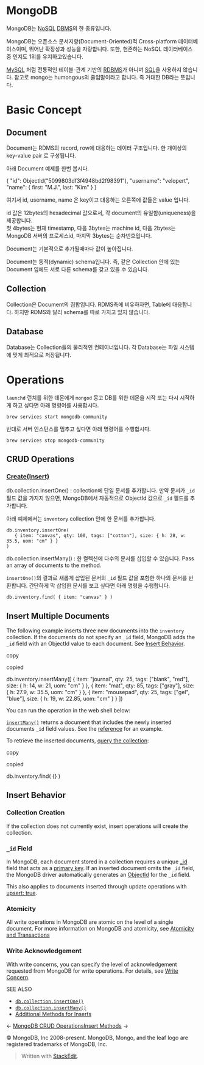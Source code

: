 # MongoDB  

MongoDB는 [NoSQL](https://namu.wiki/w/NoSQL "NoSQL")  [DBMS](https://namu.wiki/w/DBMS "DBMS")의 한 종류입니다.

MongoDB는 오픈소스 문서지향(Document-Oriented)적 Cross-platform 데이터베이스이며, 뛰어난 확장성과 성능을 자랑합니다. 또한, 현존하는 NoSQL 데이터베이스 중 인지도 1위를 유지하고있습니다.

[MySQL](https://namu.wiki/w/MySQL "MySQL") 처럼 전통적인 테이블-관계 기반의 [RDBMS](https://namu.wiki/w/RDBMS "RDBMS")가 아니며 [SQL](https://namu.wiki/w/SQL "SQL")을 사용하지 않습니다. 참고로 mongo는 humongous의 줄임말이라고 합니다. 즉 거대한 DB라는 뜻입니다.

# Basic Concept

## Document

Document는 RDMS의 record, row에 대응하는 데이터 구조입니다. 한 개이상의  key-value pair 로 구성됩니다.

아래 Document 예제를 한번 봅시다.

{
    "id": ObjectId("5099803df3f4948bd2f98391"),
    "username": "velopert",
    "name": { first: "M.J.", last: "Kim" }
}

여기서 id, username, name 은 key이고 대응하는 오른쪽에 값들은 value 입니다.

id 값은 12bytes의 hexadecimal 값으로서, 각 document의 유일함(uniqueness)을 제공합니다.  
첫 4bytes는 현재 timestamp, 다음 3bytes는 machine id, 다음 2bytes는 MongoDB 서버의 프로세스id, 마지막 3bytes는 순차번호입니다.

Document는 기본적으로 추가될때마다 값이 높아집니다.

Document는 동적(dynamic) schema입니다. 즉, 같은 Collection 안에 있는 Document 임에도 서로 다른 schema를 갖고 있을 수 있습니다.

## Collection

Collection은 Document의 집합입니다. RDMS측에 비유하자면, Table에 대응합니다. 하지만 RDMS와 달리 schema를 따로 가지고 있지 않습니다.

## Database

Database는 Collection들의 물리적인 컨테이너입니다. 각 Database는 파일 시스템에 맞게 최적으로 저장됩니다.

# Operations

`launchd` 런치를 위한 데몬에게 `mongod` 몽고 DB를 위한 데몬을 시작 또는 다시 시작하게 하고 싶다면 아래 명령어를 사용합시다. 

```
brew services start mongodb-community
```
반대로 서버 인스턴스를 멈추고 싶다면 아래 명령어를 수행합시다. 
```
brew services stop mongodb-community
```

## CRUD Operations

### [Create(Insert)](https://docs.mongodb.com/manual/tutorial/insert-documents/)

db.collection.insertOne()
: collection에 단일 문서를 추가합니다. 만약 문서가 `_id`  필드 값을 가지지 않으면, MongoDB에서 자동적으로 ObjectId 값으로  `_id` 필드를 추가합니다. 

아래 예제에서는 `inventory`  collection 안에 한 문서를 추가합니다. 

```
db.inventory.insertOne(
   { item: "canvas", qty: 100, tags: ["cotton"], size: { h: 28, w: 35.5, uom: "cm" } }
)
```

db.collection.insertMany()
: 한 컬렉션에 다수의 문서를 삽입할 수 있습니다.  Pass an array of documents to the method. 


`insertOne()`의 결과로 새롭게 삽입된 문서의 `_id` 필드 값을 포함한 하나의 문서를 반환합니다.  간단하게 막 삽입한 문서를 보고 싶다면 아래 명령을 수행합니다.

```
db.inventory.find( { item: "canvas" } )
```

## Insert Multiple Documents[](https://docs.mongodb.com/manual/tutorial/insert-documents/#insert-multiple-documents "Permalink to this headline")




The following example inserts three new documents into the  `inventory`  collection. If the documents do not specify an  `_id`  field, MongoDB adds the  `_id`  field with an ObjectId value to each document. See  [Insert Behavior](https://docs.mongodb.com/manual/tutorial/insert-documents/#write-op-insert-behavior).

copy

copied

db.inventory.insertMany([
   { item: "journal", qty: 25, tags: ["blank", "red"], size: { h: 14, w: 21, uom: "cm" } },
   { item: "mat", qty: 85, tags: ["gray"], size: { h: 27.9, w: 35.5, uom: "cm" } },
   { item: "mousepad", qty: 25, tags: ["gel", "blue"], size: { h: 19, w: 22.85, uom: "cm" } }
])

You can run the operation in the web shell below:

[`insertMany()`](https://docs.mongodb.com/manual/reference/method/db.collection.insertMany/#db.collection.insertMany "db.collection.insertMany()")  returns a document that includes the newly inserted documents  `_id`  field values. See the  [reference](https://docs.mongodb.com/manual/reference/method/db.collection.insertMany/#insertmany-examples)  for an example.

To retrieve the inserted documents,  [query the collection](https://docs.mongodb.com/manual/tutorial/query-documents/#read-operations-query-document):

copy

copied

db.inventory.find( {} )

## Insert Behavior[](https://docs.mongodb.com/manual/tutorial/insert-documents/#insert-behavior "Permalink to this headline")

### Collection Creation[](https://docs.mongodb.com/manual/tutorial/insert-documents/#collection-creation "Permalink to this headline")

If the collection does not currently exist, insert operations will create the collection.

### `_id`  Field[](https://docs.mongodb.com/manual/tutorial/insert-documents/#insert-id-field "Permalink to this headline")

In MongoDB, each document stored in a collection requires a unique  [_id](https://docs.mongodb.com/manual/reference/glossary/#term-id)  field that acts as a  [primary key](https://docs.mongodb.com/manual/reference/glossary/#term-primary-key). If an inserted document omits the  `_id`  field, the MongoDB driver automatically generates an  [ObjectId](https://docs.mongodb.com/manual/reference/bson-types/#objectid)  for the  `_id`  field.

This also applies to documents inserted through update operations with  [upsert: true](https://docs.mongodb.com/manual/reference/method/db.collection.update/#upsert-parameter).

### Atomicity[](https://docs.mongodb.com/manual/tutorial/insert-documents/#atomicity "Permalink to this headline")

All write operations in MongoDB are atomic on the level of a single document. For more information on MongoDB and atomicity, see  [Atomicity and Transactions](https://docs.mongodb.com/manual/core/write-operations-atomicity/)

### Write Acknowledgement[](https://docs.mongodb.com/manual/tutorial/insert-documents/#write-acknowledgement "Permalink to this headline")

With write concerns, you can specify the level of acknowledgement requested from MongoDB for write operations. For details, see  [Write Concern](https://docs.mongodb.com/manual/reference/write-concern/).

SEE ALSO

-   [`db.collection.insertOne()`](https://docs.mongodb.com/manual/reference/method/db.collection.insertOne/#db.collection.insertOne "db.collection.insertOne()")
-   [`db.collection.insertMany()`](https://docs.mongodb.com/manual/reference/method/db.collection.insertMany/#db.collection.insertMany "db.collection.insertMany()")
-   [Additional Methods for Inserts](https://docs.mongodb.com/manual/reference/insert-methods/#additional-inserts)

← [MongoDB CRUD Operations](https://docs.mongodb.com/manual/crud/ "Previous Section: MongoDB CRUD Operations")[Insert Methods](https://docs.mongodb.com/manual/reference/insert-methods/ "Next Section: Insert Methods") →

© MongoDB, Inc 2008-present. MongoDB, Mongo, and the leaf logo are registered trademarks of MongoDB, Inc.


> Written with [StackEdit](https://stackedit.io/).
<!--stackedit_data:
eyJoaXN0b3J5IjpbLTExMTUxMjUwODMsLTIwNTcxNzA3OTAsNz
MwOTk4MTE2XX0=
-->
